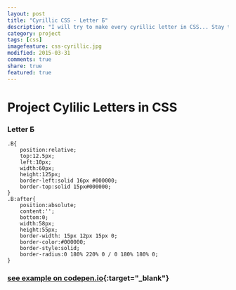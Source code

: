 ```yaml
---
layout: post
title: "Cyrillic CSS - Letter Б"
description: "I will try to make every cyrillic letter in CSS... Stay tuned..."
category: project
tags: [css] 
imagefeature: css-cyrillic.jpg
modified: 2015-03-31
comments: true
share: true
featured: true
---
```


# Project Cylilic Letters in CSS

### Letter Б    


    .B{
        position:relative;
        top:12.5px;
        left:10px;
        width:60px;
        height:125px;
        border-left:solid 16px #000000;
        border-top:solid 15px#000000;
    }
    .B:after{
        position:absolute;
        content:'';
        bottom:0;
        width:58px;
        height:55px;
        border-width: 15px 12px 15px 0;
        border-color:#000000;
        border-style:solid;
        border-radius:0 180% 220% 0 / 0 180% 180% 0;
    }

### [see example on codepen.io](http://codepen.io/rujke/pen/myoGpN){:target="_blank"}

